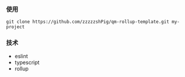 ### 使用
```shell
git clone https://github.com/zzzzzshPig/qm-rollup-template.git my-project
```

### 技术
* eslint
* typescript
* rollup
